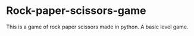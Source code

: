 # Rock-paper-scissors-game
This is a game of rock paper scissors made in python. A basic level game.
